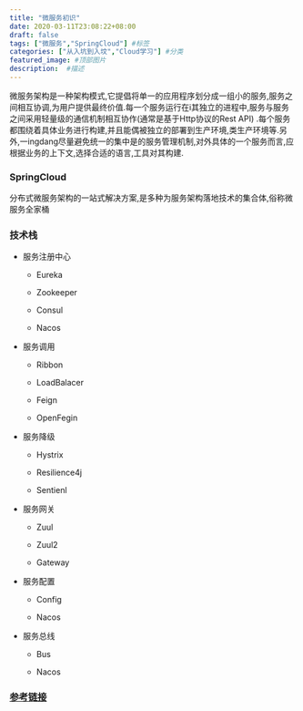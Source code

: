 ```yaml
---
title: "微服务初识"
date: 2020-03-11T23:08:22+08:00
draft: false
tags: ["微服务","SpringCloud"] #标签
categories: ["从入坑到入坟","Cloud学习"] #分类
featured_image: #顶部图片
description:  #描述
---
```


微服务架构是一种架构模式,它提倡将单一的应用程序划分成一组小的服务,服务之间相互协调,为用户提供最终价值.每一个服务运行在i其独立的进程中,服务与服务之间采用轻量级的通信机制相互协作(通常是基于Http协议的Rest API) .每个服务都围绕着具体业务进行构建,并且能偶被独立的部署到生产环境,类生产环境等.另外,一ingdang尽量避免统一的集中是的服务管理机制,对外具体的一个服务而言,应根据业务的上下文,选择合适的语言,工具对其构建.

### SpringCloud

分布式微服务架构的一站式解决方案,是多种为服务架构落地技术的集合体,俗称微服务全家桶

### 技术栈

- 服务注册中心

    - Eureka

    - Zookeeper

    - Consul

    - Nacos

- 服务调用

    - Ribbon

    - LoadBalacer

    - Feign

    - OpenFegin

- 服务降级

    - Hystrix

    - Resilience4j

    - Sentienl

- 服务网关

    - Zuul

    - Zuul2

    - Gateway

- 服务配置

    - Config

    - Nacos

- 服务总线

    - Bus

    - Nacos

### [参考链接](https://www.bilibili.com/video/av93824064?p=1)

